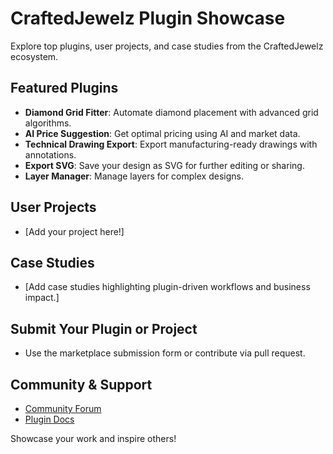 # CraftedJewelz Plugin Showcase

Explore top plugins, user projects, and case studies from the CraftedJewelz ecosystem.

## Featured Plugins
- **Diamond Grid Fitter**: Automate diamond placement with advanced grid algorithms.
- **AI Price Suggestion**: Get optimal pricing using AI and market data.
- **Technical Drawing Export**: Export manufacturing-ready drawings with annotations.
- **Export SVG**: Save your design as SVG for further editing or sharing.
- **Layer Manager**: Manage layers for complex designs.

## User Projects
- [Add your project here!]

## Case Studies
- [Add case studies highlighting plugin-driven workflows and business impact.]

## Submit Your Plugin or Project
- Use the marketplace submission form or contribute via pull request.

## Community & Support
- [Community Forum](https://github.com/craftedjewelz/craftedjewelz/discussions)
- [Plugin Docs](./plugins.md)

Showcase your work and inspire others!
